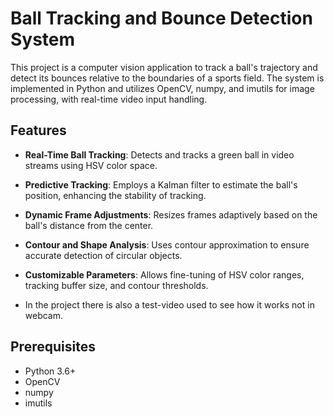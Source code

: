 # Ball Tracking and Bounce Detection System

This project is a computer vision application to track a ball's trajectory and detect its bounces relative to the boundaries of a sports field. The system is implemented in Python and utilizes OpenCV, numpy, and imutils for image processing, with real-time video input handling.

## Features
- **Real-Time Ball Tracking**: Detects and tracks a green ball in video streams using HSV color space.
- **Predictive Tracking**: Employs a Kalman filter to estimate the ball's position, enhancing the stability of tracking.
- **Dynamic Frame Adjustments**: Resizes frames adaptively based on the ball's distance from the center.
- **Contour and Shape Analysis**: Uses contour approximation to ensure accurate detection of circular objects.
- **Customizable Parameters**: Allows fine-tuning of HSV color ranges, tracking buffer size, and contour thresholds.

- In the project there is also a test-video used to see how it works not in webcam.

## Prerequisites
- Python 3.6+
- OpenCV
- numpy
- imutils
